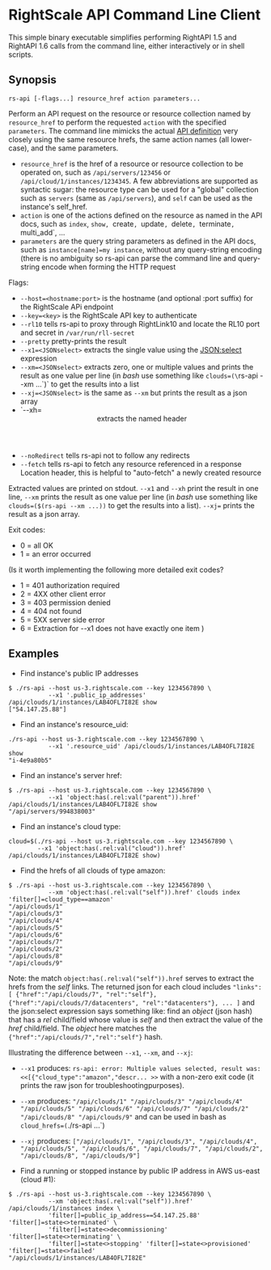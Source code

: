 RightScale API Command Line Client
==================================

This simple binary executable simplifies performing RightAPI 1.5 and RightAPI 1.6 calls
from the command line, either interactively or in shell scripts.

Synopsis
--------

`rs-api [-flags...] resource_href action parameters...`

Perform an API request on the resource or resource collection named by `resource_href` to
perform the requested `action` with the specified `parameters`.
The command line mimicks the actual [API definition](http://reference.rightscale.com/api1.5)
very closely using the same resource hrefs, the same action names (all lower-case),
and the same parameters.

- `resource_href` is the href of a resource or resource collection to be operated on,
  such as `/api/servers/123456` or `/api/cloud/1/instances/1234345`.
	A few abbreviations are supported as syntactic sugar: the resource type can be used
  for a "global" collection such as `servers` (same as `/api/servers`), and `self` can be
	used as the instance's self_href.
- `action` is one of the actions defined on the resource as named in the API docs, such as
  `index`, `show, `create`, `update`, `delete`, `terminate`, `multi_add`, ...
- `parameters` are the query string parameters as defined in the API docs, such as
  `instance[name]=my instance`, without any query-string encoding (there is no ambiguity
  so rs-api can parse the command line and query-string encode when forming the HTTP
  request

Flags:
- `--host=<hostname:port>` is the hostname (and optional :port suffix) for the RightScale APi endpoint
- `--key=<key>` is the RightScale API key to authenticate
- `--rl10` tells rs-api to proxy through RightLink10 and locate the RL10 port and secret in
  `/var/run/rll-secret`
- `--pretty` pretty-prints the result
- `--x1=<JSONselect>` extracts the single value using the [JSON:select](http://jsonselect.org)
   expression
- `--xm=<JSONselect>` extracts zero, one or multiple values and prints the result as one value per
   line (in _bash_ use something like `clouds=(\`rs-api --xm ...\`)` to get the results into a list
- `--xj=<JSONselect>` is the same as `--xm` but prints the result as a json array
- `--xh=<header> extracts the named header
- `--noRedirect` tells rs-api not to follow any redirects
- `--fetch` tells rs-api to fetch any resource referenced in a response Location header, this
  is helpful to "auto-fetch" a newly created resource

Extracted values are printed on stdout. `--x1` and `--xh` print the result in one line,
`--xm` prints the result as one value per line
(in _bash_ use something like `clouds=($(rs-api --xm ...))` to get the results into a list).
`--xj=` prints the result as a json array.

Exit codes:
- 0 = all OK
- 1 = an error occurred

(Is it worth implementing the following more detailed exit codes?
- 1 = 401 authorization required
- 2 = 4XX other client error
- 3 = 403 permission denied
- 4 = 404 not found
- 5 = 5XX server side error
- 6 = Extraction for --x1 does not have exactly one item
)

Examples
--------

- Find instance's public IP addresses
```
$ ./rs-api --host us-3.rightscale.com --key 1234567890 \
           --x1 '.public_ip_addresses' /api/clouds/1/instances/LAB4OFL7I82E show
["54.147.25.88"]
```

- Find an instance's resource_uid:
```
./rs-api --host us-3.rightscale.com --key 1234567890 \
           --x1 '.resource_uid' /api/clouds/1/instances/LAB4OFL7I82E show
"i-4e9a80b5"
```

- Find an instance's server href:
```
$ ./rs-api --host us-3.rightscale.com --key 1234567890 \
           --x1 'object:has(.rel:val("parent")).href' /api/clouds/1/instances/LAB4OFL7I82E show
"/api/servers/994838003"
```

- Find an instance's cloud type:
```
cloud=$(./rs-api --host us-3.rightscale.com --key 1234567890 \
        --x1 'object:has(.rel:val("cloud")).href' /api/clouds/1/instances/LAB4OFL7I82E show)
```

- Find the hrefs of all clouds of type amazon:
```
$ ./rs-api --host us-3.rightscale.com --key 1234567890 \
           --xm 'object:has(.rel:val("self")).href' clouds index 'filter[]=cloud_type==amazon'
"/api/clouds/1"
"/api/clouds/3"
"/api/clouds/4"
"/api/clouds/5"
"/api/clouds/6"
"/api/clouds/7"
"/api/clouds/2"
"/api/clouds/8"
"/api/clouds/9"
```
Note: the match `object:has(.rel:val("self")).href` serves to extract the hrefs from the _self_
links. The returned json for each cloud includes
`"links":[ {"href":"/api/clouds/7", "rel":"self"}, {"href":"/api/clouds/7/datacenters",
"rel":"datacenters"}, ... ]` and the json:select expression says
something like: find an _object_ (json hash) that has a _rel_ child/field whose value is _self_
and then extract the value of the _href_ child/field. The _object_ here matches the
`{"href":"/api/clouds/7","rel":"self"}` hash.

Illustrating the difference between `--x1`, `--xm`, and `--xj`:
- `--x1` produces: `rs-api: error: Multiple values selected, result was:
  <<[{"cloud_type":"amazon","descr... >>` with a non-zero exit code (it prints the raw json
	for troubleshootingpurposes).
- `--xm` produces: `"/api/clouds/1" "/api/clouds/3" "/api/clouds/4" "/api/clouds/5"
  "/api/clouds/6" "/api/clouds/7" "/api/clouds/2" "/api/clouds/8" "/api/clouds/9"` and can be used
	in bash as `cloud_hrefs=(`./rs-api ...`)
- `--xj` produces: `["/api/clouds/1", "/api/clouds/3", "/api/clouds/4", "/api/clouds/5",
   "/api/clouds/6", "/api/clouds/7", "/api/clouds/2", "/api/clouds/8", "/api/clouds/9"]`

- Find a running or stopped instance by public IP address in AWS us-east (cloud #1):
```
$ ./rs-api --host us-3.rightscale.com --key 1234567890 \
           --xm 'object:has(.rel:val("self")).href' /api/clouds/1/instances index \
           'filter[]=public_ip_address==54.147.25.88' 'filter[]=state<>terminated' \
           'filter[]=state<>decommissioning' 'filter[]=state<>terminating' \
           'filter[]=state<>stopping' 'filter[]=state<>provisioned' 'filter[]=state<>failed'
"/api/clouds/1/instances/LAB4OFL7I82E"
```



